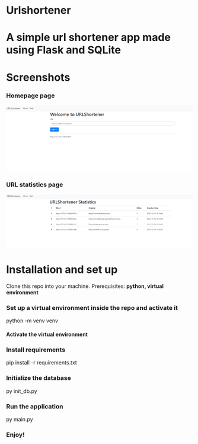 # Urlshortener

# A simple url shortener app made using Flask and SQLite

# Screenshots
 ### Homepage page
 ![screenshot](screenshots/homepage.png)

 ### URL statistics page
 ![screenshot](screenshots/stats.png)

# Installation and set up
 Clone this repo into your machine. 
 Prerequisites: **python, virtual environment**

 ### Set up a virtual environment inside the repo and activate it
 python -m venv venv
 #### Activate the virtual environment

 ### Install requirements
 pip install -r requirements.txt
 
 ### Initialize the database
 py init_db.py

 ### Run the application
 py main.py

 ### Enjoy!